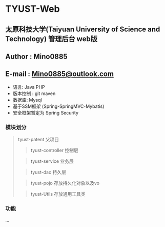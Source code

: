 # TYUST-Web
## 太原科技大学(Taiyuan University of Science and Technology) 管理后台 web版
## Author : Mino0885
## E-mail : Mino0885@outlook.com

- 语言: Java PHP
- 版本控制 : git maven
- 数据库: Mysql
- 基于SSM框架 (Spring-SpringMVC-Mybatis)
- 安全框架暂定为 Spring Security

### 模块划分
> tyust-patent 父项目
> > tyust-controller 控制层
> 
> > tyust-service 业务层
> 
> > tyust-dao 持久层
> 
> > tyust-pojo 存放持久化对象以及vo
>
> > tyust-Utils 存放通用工具类

### 功能
...
